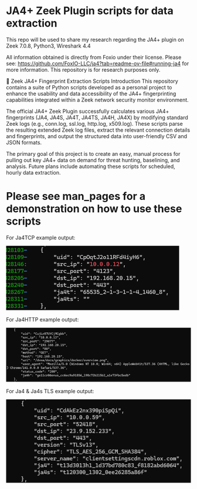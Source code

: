 # JA4+ Zeek Plugin scripts for data extraction
This repo will be used to share my research regarding the JA4+ plugin on Zeek 7.0.8, Python3, Wireshark 4.4

All information obtained is directly from Foxio under their license. Please see: https://github.com/FoxIO-LLC/ja4?tab=readme-ov-file#running-ja4 for more information. This repository is for research purposes only. 

🐘 Zeek JA4+ Fingerprint Extraction Scripts
Introduction
This repository contains a suite of Python scripts developed as a personal project to enhance the usability and data accessibility of the JA4+ fingerprinting capabilities integrated within a Zeek network security monitor environment.

The official JA4+ Zeek Plugin successfully calculates various JA4+ fingerprints (JA4, JA4S, JA4T, JA4TS, JA4H, JA4X) by modifying standard Zeek logs (e.g., conn.log, ssl.log, http.log, x509.log). These scripts parse the resulting extended Zeek log files, extract the relevant connection details and fingerprints, and output the structured data into user-friendly CSV and JSON formats.

The primary goal of this project is to create an easy, manual process for pulling out key JA4+ data on demand for threat hunting, baselining, and analysis. Future plans include automating these scripts for scheduled, hourly data extraction.


# Please see man_pages for a demonstration on how to use these scripts


For Ja4TCP example output: 

[![j4TCP](ja4t_tcp_output.png)](https://github.com/cisco0pete/JA4_Zeek/blob/main/parse_ja4t_tcp_logs_REV_3.py)


For Ja4HTTP example output: 

[![j4http](ja4h_http_output.png)](https://github.com/cisco0pete/JA4_Zeek/blob/main/parse_ja4h_http_logs_REV_0.py)

For Ja4 & Ja4s TLS example output:

[![j4 TLS](ja4_output.png)](https://github.com/cisco0pete/JA4_Zeek/blob/main/parse_ja4s_ssl_log_REV_0.py)

